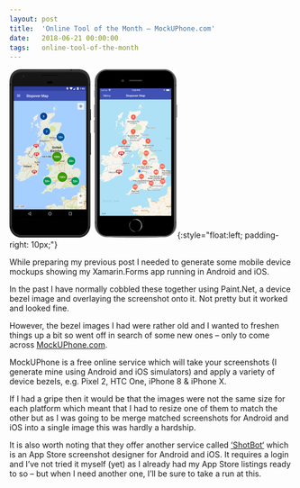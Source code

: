 ```yaml
---
layout: post
title:  'Online Tool of the Month – MockUPhone.com'
date:   2018-06-21 00:00:00
tags:   online-tool-of-the-month
---
```


![motorhome stopover map on android and ios](/assets/images/mhs_android_ios.png){:style="float:left; padding-right: 10px;"}

While preparing my previous post I needed to generate some mobile device mockups showing my Xamarin.Forms app running in Android and iOS.

In the past I have normally cobbled these together using Paint.Net, a device bezel image and overlaying the screenshot onto it. Not pretty but it worked and looked fine.

However, the bezel images I had were rather old and I wanted to freshen things up a bit so went off in search of some new ones – only to come across <a href='https://mockuphone.com/' target='_blank'>MockUPhone.com</a>.
<!-- more -->
MockUPhone is a free online service which will take your screenshots (I generate mine using Android and iOS simulators) and apply a variety of device bezels, e.g. Pixel 2, HTC One, iPhone 8 & iPhone X.

If I had a gripe then it would be that the images were not the same size for each platform which meant that I had to resize one of them to match the other but as I was going to be merge matched screenshots for Android and iOS into a single image this was hardly a hardship.

It is also worth noting that they offer another service called <a href='https://app.shotbot.io/' target='_blank'>‘ShotBot‘</a> which is an App Store screenshot designer for Android and iOS. It requires a login and I’ve not tried it myself (yet) as I already had my App Store listings ready to so – but when I need another one, I’ll be sure to take a run at this.